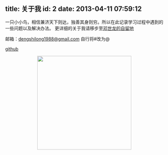 title: 关于我
id: 2
date: 2013-04-11 07:59:12
---

一只小小鸟，相信兼济天下则达，独善其身则穷。所以在此记录学习过程中遇到的一些问题以及解决办法。
更详细的关于我请移步至[邓世龙的自留地](http://www.dengshilong.org/about-me)

邮箱：dengshilong1988@gmail.com 自行将#改为@

[github](https://github.com/dengshilong)

<p style="text-align: center;"><img class="aligncenter  wp-image-772" src="http://www.robinjia.org/wp-content/uploads/2019/05/author.jpeg" width="300" height="300" /></p>
  
